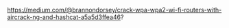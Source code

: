 https://medium.com/@brannondorsey/crack-wpa-wpa2-wi-fi-routers-with-aircrack-ng-and-hashcat-a5a5d3ffea46?
